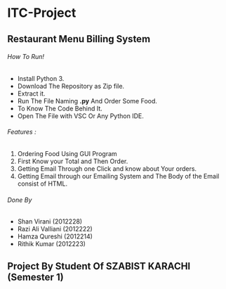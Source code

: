 # ITC-Project

## Restaurant Menu Billing System

###### How To Run!
- Install Python 3.
- Download The Repository as Zip file.
- Extract it.
- Run The File Naming **.py** And Order Some Food.
- To Know The Code Behind It.
- Open The File with VSC Or Any Python IDE.

###### Features : 
1. Ordering Food Using GUI Program
2. First Know your Total and Then Order.
3. Getting Email Through one Click and know about Your orders.
4. Getting Email through our Emailing System and The Body of the Email consist of HTML.

###### Done By 
- Shan Virani (2012228)
- Razi Ali Valliani (2012222)
- Hamza Qureshi (2012214)
- Rithik Kumar (2012223)

## Project By Student Of SZABIST KARACHI (Semester 1)

